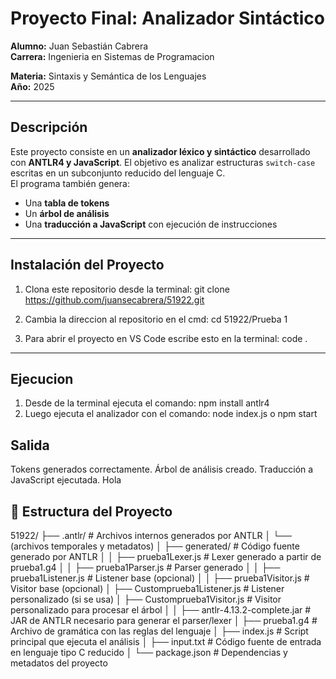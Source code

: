 # Proyecto Final: Analizador Sintáctico

**Alumno:** Juan Sebastián Cabrera  
**Carrera:** Ingenieria en Sistemas de Programacion

**Materia:** Sintaxis y Semántica de los Lenguajes  
**Año:** 2025  

---

##  Descripción

Este proyecto consiste en un **analizador léxico y sintáctico** desarrollado con **ANTLR4 y JavaScript**. El objetivo es analizar estructuras `switch-case` escritas en un subconjunto reducido del lenguaje C.  
El programa también genera:
- Una **tabla de tokens**
- Un **árbol de análisis**
- Una **traducción a JavaScript** con ejecución de instrucciones

---


## Instalación del Proyecto
1. Clona este repositorio desde la terminal:
git clone https://github.com/juansecabrera/51922.git

2. Cambia la direccion al repositorio en el cmd:
cd 51922/Prueba 1

3. Para abrir el proyecto en VS Code escribe esto en la terminal:
code .
---

## Ejecucion 
1. Desde de la terminal ejecuta el comando: npm install antlr4
2. Luego ejecuta el analizador con el comando: node index.js o npm start

## Salida
Tokens generados correctamente.
Árbol de análisis creado.
Traducción a JavaScript ejecutada.
Hola

## 📁 Estructura del Proyecto

51922/
├── .antlr/                          # Archivos internos generados por ANTLR
│   └── (archivos temporales y metadatos)
│
├── generated/                       # Código fuente generado por ANTLR
│
│   ├── prueba1Lexer.js             # Lexer generado a partir de prueba1.g4
│
│   ├── prueba1Parser.js            # Parser generado
│
│   ├── prueba1Listener.js          # Listener base (opcional)
│
│   ├── prueba1Visitor.js           # Visitor base (opcional)
│
├── Customprueba1Listener.js        # Listener personalizado (si se usa)
│
├── Customprueba1Visitor.js         # Visitor personalizado para procesar el árbol
│
│
├── antlr-4.13.2-complete.jar       # JAR de ANTLR necesario para generar el parser/lexer
│
├── prueba1.g4                      # Archivo de gramática con las reglas del lenguaje
│
├── index.js                        # Script principal que ejecuta el análisis
│
├── input.txt                       # Código fuente de entrada en lenguaje tipo C reducido
│
└──  package.json                    # Dependencias y metadatos del proyecto









